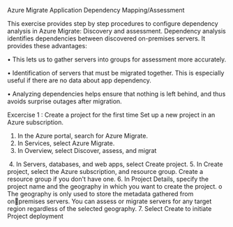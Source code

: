 Azure Migrate Application Dependency Mapping/Assessment

This exercise provides step by step procedures to configure dependency analysis in Azure Migrate: Discovery and assessment.
Dependency analysis identifies dependencies between discovered on-premises servers. It provides these advantages:

• This lets us to gather servers into groups for assessment more accurately. 

• Identification of servers that must be migrated together. This is especially useful if there are no data about app dependency.

• Analyzing dependencies helps ensure that nothing is left behind, and thus avoids surprise outages after migration.

Excercise 1 : 
Create a project for the first time
Set up a new project in an Azure subscription.
1. In the Azure portal, search for Azure Migrate.
2. In Services, select Azure Migrate.
3. In Overview, select Discover, assess, and migrat
<image>
4. In Servers, databases, and web apps, select Create project.
5. In Create project, select the Azure subscription, and resource group. Create a resource 
group if you don't have one.
6. In Project Details, specify the project name and the geography in which you want to 
create the project.
o The geography is only used to store the metadata gathered from onpremises servers. You can assess or migrate servers for any target region 
regardless of the selected geography.
7. Select Create to initiate Project deployment
